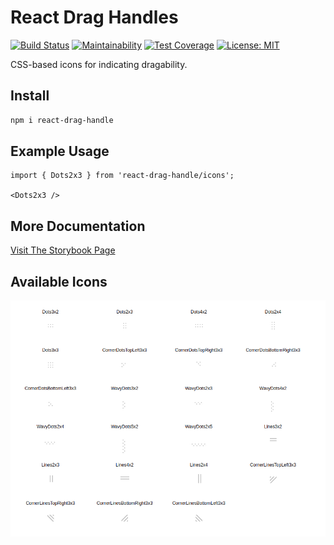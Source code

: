 # React Drag Handles
[![Build Status](https://app.travis-ci.com/trickl/react-drag-handle.svg?branch=main)](https://app.travis-ci.com/trickl/react-drag-handle)
[![Maintainability](https://api.codeclimate.com/v1/badges/fe52a5f908808d9f6d99/maintainability)](https://codeclimate.com/github/trickl/react-drag-handle/maintainability)
[![Test Coverage](https://api.codeclimate.com/v1/badges/fe52a5f908808d9f6d99/test_coverage)](https://codeclimate.com/github/trickl/react-drag-handle/test_coverage)
[![License: MIT](https://img.shields.io/badge/License-MIT-yellow.svg)](https://opensource.org/licenses/MIT)

CSS-based icons for indicating dragability.

## Install
```bash
npm i react-drag-handle
```

## Example Usage
```
import { Dots2x3 } from 'react-drag-handle/icons';

<Dots2x3 />
```

## More Documentation
[Visit The Storybook Page](https://www.chromatic.com/library?appId=618805f2793e5c003a2757bb&groupPrefix=Snowfox%2FControls)

## Available Icons
![Available Icons Image](https://github.com/trickl/react-drag-handle/blob/master/docs/allicons.png)
